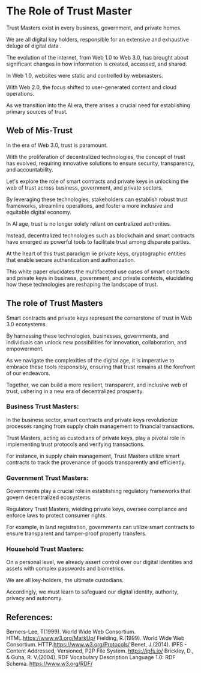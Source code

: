 # The Role of Trust Master

Trust Masters exist in every business, government, and private homes.

We are all digital key holders, responsible for an extensive and exhaustive deluge of digital data .

The evolution of the internet, from Web 1.0 to Web 3.0, has brought about significant changes in how information is created, accessed, and shared.

In Web 1.0, websites were static and controlled by webmasters.

With Web 2.0, the focus shifted to user-generated content and cloud operations.

As we transition into the AI era, there arises a crucial need for establishing primary sources of trust.

## Web of Mis-Trust

In the era of Web 3.0, trust is paramount.

With the proliferation of decentralized technologies, the concept of trust has evolved, requiring innovative solutions to ensure security, transparency, and accountability.

Let's explore the role of smart contracts and private keys in unlocking the web of trust across business, government, and private sectors.

By leveraging these technologies, stakeholders can establish robust trust frameworks, streamline operations, and foster a more inclusive and equitable digital economy.

In AI age, trust is no longer solely reliant on centralized authorities.

Instead, decentralized technologies such as blockchain and smart contracts have emerged as powerful tools to facilitate trust among disparate parties.

At the heart of this trust paradigm lie private keys, cryptographic entities that enable secure authentication and authorization.

This white paper elucidates the multifaceted use cases of smart contracts and private keys in business, government, and private contexts, elucidating how these technologies are reshaping the landscape of trust.

## The role of Trust Masters

Smart contracts and private keys represent the cornerstone of trust in Web 3.0 ecosystems.

By harnessing these technologies, businesses, governments, and individuals can unlock new possibilities for innovation, collaboration, and empowerment.

As we navigate the complexities of the digital age, it is imperative to embrace these tools responsibly, ensuring that trust remains at the forefront of our endeavors.

Together, we can build a more resilient, transparent, and inclusive web of trust, ushering in a new era of decentralized prosperity.

### Business Trust Masters:

In the business sector, smart contracts and private keys revolutionize processes ranging from supply chain management to financial transactions.

Trust Masters, acting as custodians of private keys, play a pivotal role in implementing trust protocols and verifying transactions.

For instance, in supply chain management, Trust Masters utilize smart contracts to track the provenance of goods transparently and efficiently.

### Government Trust Masters:

Governments play a crucial role in establishing regulatory frameworks that govern decentralized ecosystems.

Regulatory Trust Masters, wielding private keys, oversee compliance and enforce laws to protect consumer rights.

For example, in land registration, governments can utilize smart contracts to ensure transparent and tamper-proof property transfers.


### Household Trust Masters:
On a personal level, we already assert control over our digital identities and assets with complex passwords and biometrics.


We are all key-holders, the ultimate custodians.


Accordingly, we must learn to safeguard our digital identity, authority, privacy and autonomy.

## References:

Berners-Lee, T(1999). World Wide Web Consortium. HTML.https://www.w3.org/MarkUp/
Fielding, R.(1999). World Wide Web Consortium. HTTP.https://www.w3.org/Protocols/
Benet, J.(2014). IPFS - Content Addressed, Versioned, P2P File System. https://ipfs.io/
Brickley, D., & Guha, R. V.(2004). RDF Vocabulary Description Language 1.0: RDF Schema. https://www.w3.org/RDF/